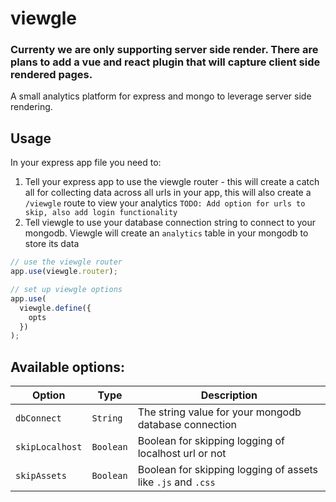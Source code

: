 # viewgle

### Currenty we are only supporting server side render. There are plans to add a vue and react plugin that will capture client side rendered pages.

A small analytics platform for express and mongo to leverage server side rendering.

## Usage

In your express app file you need to:

1. Tell your express app to use the viewgle router - this will create a catch all for collecting data across all urls in your app, this will also create a `/viewgle` route to view your analytics `TODO: Add option for urls to skip, also add login functionality`
2. Tell viewgle to use your database connection string to connect to your mongodb. Viewgle will create an `analytics` table in your mongodb to store its data

```javascript
// use the viewgle router
app.use(viewgle.router);

// set up viewgle options
app.use(
  viewgle.define({
    opts
  })
);
```

## Available options:

| Option          | Type      | Description                                                  |
| --------------- | --------- | ------------------------------------------------------------ |
| `dbConnect`     | `String`  | The string value for your mongodb database connection        |
| `skipLocalhost` | `Boolean` | Boolean for skipping logging of localhost url or not         |
| `skipAssets`    | `Boolean` | Boolean for skipping logging of assets like `.js` and `.css` |
